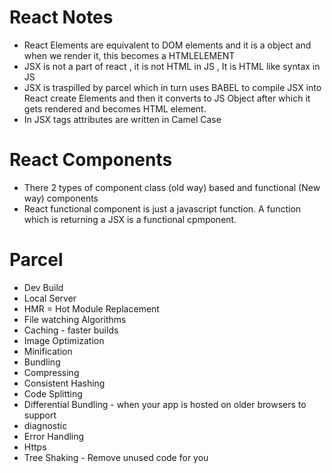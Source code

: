 # React Notes
- React Elements are equivalent to DOM elements and it is a object and when we render it, this becomes a HTMLELEMENT
- JSX is not a part of react , it is not HTML in JS , It is HTML like syntax in JS 
-  JSX is traspilled by parcel which in turn uses BABEL to compile JSX into React create Elements and then it converts to JS Object after which it gets rendered and becomes HTML element.
- In JSX tags attributes are written in Camel Case  

# React Components

- There 2 types of component class (old way) based and functional (New way) components
- React functional component is just a javascript function. A function which is returning a JSX is a functional cpmponent.



# Parcel
- Dev Build
- Local Server
- HMR = Hot Module Replacement 
- File watching Algorithms 
- Caching -  faster builds
- Image Optimization
- Minification
- Bundling
- Compressing
- Consistent Hashing 
- Code Splitting
- Differential Bundling - when your app is hosted on older browsers to support 
- diagnostic
- Error Handling 
- Https
- Tree Shaking - Remove unused code for you

